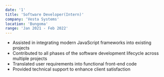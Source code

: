 ```yaml
---
date: '1'
title: 'Software Developer(Intern)'
company: 'Vesta Systems'
location: 'Bungoma'
range: 'Jan 2021 - Feb 2022'
---
```


- Assisted in integrating modern JavaScript frameworks into existing projects
- Contributed to all phases of the software development lifecycle across multiple projects
- Translated user requirements into functional front-end code
- Provided technical support to enhance client satisfaction
